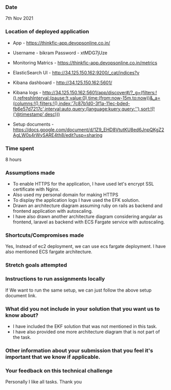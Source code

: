 ### Date
7th Nov 2021
### Location of deployed application

- App - https://thinkfic-app.devopsonline.co.in/

- Username - bikram  Password - xtMDG7jUze

- Monitoring Matrics - https://thinkfic-app.devopsonline.co.in/metrics

- ElasticSearch UI - http://34.125.150.162:9200/_cat/indices?v

- Kibana dashboard - http://34.125.150.162:5601/

- Kibana logs - http://34.125.150.162:5601/app/discover#/?_g=(filters:!(),refreshInterval:(pause:!t,value:0),time:(from:now-15m,to:now))&_a=(columns:!(),filters:!(),index:'7c87b1d0-3f1a-11ec-bded-fb6e57d7217c',interval:auto,query:(language:kuery,query:''),sort:!(!('@timestamp',desc)))

- Setup documents - https://docs.google.com/document/d/1Z9_EHD8VtutKU8ed6JnpQKgZ2AgLW0s4rWySARE4th8/edit?usp=sharing

### Time spent
8 hours 
### Assumptions made
- To enable HTTPS for the application, I have used let's encrypt SSL certificate with Nginx.
- Also used my personal domain for making HTTPS
- To display the application logs I have used the EFK solution.
- Drawn an architecture diagram assuming ruby on rails as backend and frontend application with autoscaling.
- I have also drawn another architecture diagram considering angular as frontend, laravel as backend with ECS Fargate service with autoscaling. 

### Shortcuts/Compromises made
Yes, Instead of ec2 deployment, we can use ecs fargate deployment. I have also mentioned ECS fargate architecture.
### Stretch goals attempted

### Instructions to run assignments locally
If We want to run the same setup, we can just follow the above setup document link.
### What did you not include in your solution that you want us to know about?
- I have included the EKF solution that was not mentioned in this task.
- I have also provided one more architecture diagram that is not part of the task.

### Other information about your submission that you feel it's important that we know if applicable.
### Your feedback on this technical challenge

Personally I like all tasks. Thank you
